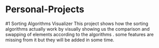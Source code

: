 # Personal-Projects

#1 Sorting Algorithms Visualizer 
This project shows how the sorting algorithms actually work by visually showing us the comparison and swapping of elements 
according to the algorithms .
some features are missing from it but they will be added in some time. 
